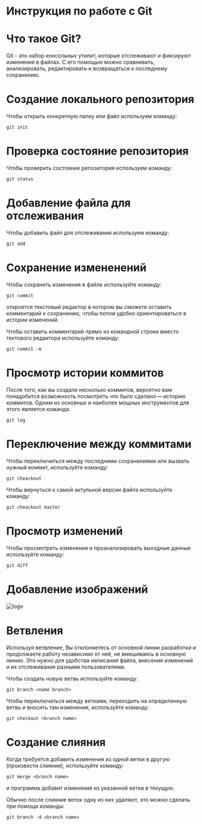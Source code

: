 # **Инструкция по работе с Git**

# Что такое Git?

Git - это набор консольных утилит, которые отслеживают и фиксируют изменения в файлах. С его помощью можно сравнивать, анализировать, редактировать и возвращаться к последнему сохранению.

# Cоздание локального репозитория

Чтобы открыть конкретную папку или файл используем команду:

    git init

# Проверка состояние репозитория

Чтобы проверить состояние репозитория используем команду:

    git status
    
# Добавление файла для отслеживания

Чтобы добавить файл для отслеживания используем команду:

    git add

# Сохранение измененений 

Чтобы сохранить изменения в файле используйте команду:

    git commit

откроется текстовый редактор в котором вы сможете оставить комментарий к сохранению, чтобы потом удобно ориентироваться в истории изменений.

Чтобы оставить комментарий прямо из командной строки вместо тектового редактора используйте команду:

    git commit -m

# Просмотр истории коммитов

После того, как вы создали несколько коммитов, вероятно вам понадобится возможность посмотреть что было сделано — историю коммитов. Одним из основных и наиболее мощных инструментов для этого является команда:

    git log

# Переключение между коммитами

Чтобы переключиться между последними сохранениями или вызвать нужный коммит, используйте команду:

    git cheackout

Чтобы вернуться к самой актульной версии файла используйте команду:

    git cheackout master

# Просмотр изменений

Чтобы просмотреть изменения и проанализировать выходные данные используйте команду:

    git diff

# Добавление изображений

![logo](git.jpg)

# Ветвления

Используя ветвление, Вы отклоняетесь от основной линии разработки и продолжаете работу независимо от неё, не вмешиваясь в основную линию. Это нужно для удобства написания файла, внесения изменений и их отслеживания разными пользователями.

Чтобы создать новую ветвь используйте команду:

    git branch <name branch>

Чтобы переключаться между ветками, переходить на определенную ветвь и вносить там изменения, используйте команду:

    git checkout <branch name>

# Cоздание слияния

Когда требуется добавить изменения из одной ветки в другую (произвести слияние), используйте команду:

    git merge <branch name>

и программа добавит изменения из указанной ветки в текущую.

 Обычно после слияние веток одну из них удаляют, это можно сделать при помощи команды:

    git branch -d <branch name>
